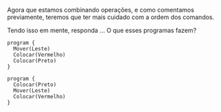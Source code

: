 Agora que estamos combinando operações, e como comentamos previamente, teremos que ter mais cuidado com a ordem dos comandos.

Tendo isso em mente, responda ... O que esses programas fazem?


```gobstones
program {
  Mover(Leste)
  Colocar(Vermelho)
  Colocar(Preto)
}
```

```gobstones
program {
  Colocar(Preto)
  Mover(Leste)
  Colocar(Vermelho)
}
```
